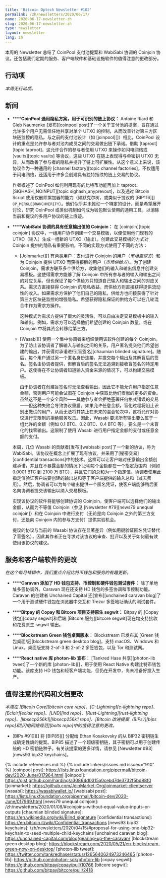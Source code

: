 ```yaml
---
title: 'Bitcoin Optech Newsletter #102'
permalink: /zh/newsletters/2020/06/17/
name: 2020-06-17-newsletter-zh
slug: 2020-06-17-newsletter-zh
type: newsletter
layout: newsletter
lang: zh
---
```

本周的 Newsletter 总结了 CoinPool 支付池提案和 WabiSabi 协调的 Coinjoin 协议。还包括我们定期的服务、客户端软件和基础设施软件的值得注意的更改部分。

## 行动项

*本周无行动项。*

## 新闻

- **<!--coinpool-generalized-privacy-for-identifiable-onchain-protocols-->****CoinPool 通用隐私方案，用于可识别的链上协议：** Antoine Riard 和 Gleb Naumenko [发布][coinpool post]了一个关于支付池的提案，旨在通过允许多个用户无需信任地共享对单个 UTXO 的控制，从而改善针对第三方区块链监控的隐私。与之前的支付池设计（如 [joinpool][]）相比，CoinPool 设计的重点是允许参与者对池内成员之间的交易做出链下承诺。借助 [taproot][topic taproot]，这允许合作的参与者使用 UTXO 来操作如闪电网络或 [vaults][topic vaults] 等协议，这些 UTXO 在链上表现得与单密钥 UTXO 无异，从而改善了参与者的隐私并提升了链上可扩展性。从这个意义上来说，该协议作为一种通用的 [channel factory][topic channel factories]，不仅适用于闪电网络，还适用于许多会创建具有独特指纹的链上交易的协议。

  作者概述了 CoinPool 如何利用现有的比特币功能再加上 taproot、[SIGHASH_NOINPUT][topic sighash_anyprevout]，以及通过 Bitcoin Script 使用仅删除累加器的能力（如默克尔树，或类似于提议的 [BIP116][] `OP_MERKLEBRANCHVERIFY`）。他们似乎并未推动一个特定的设计，而是希望展开讨论，研究 CoinPool 或类似机制如何成为钱包默认使用的通用工具，以消除当前和提议的多用户协议的链上痕迹。

- **<!--check-hardware-wallet-compatibility-->****WabiSabi 协调的具有任意输出值的 Coinjoin：** 在 [coinjoin][topic coinjoin] 协议中，一组用户协作创建一个交易模板，以便使用他们现有的 UTXO（输入）生成一组新的 UTXO（输出）。创建此交易模板的方式对 Coinjoin 提供的隐私有重要影响，不同的实现方式使用了不同的方法：

  <p><!-- Taker creates tx template, see discussion between harding and waxwing: http://gnusha.org/joinmarket/2020-06-14.log --></p>

  - [Joinmarket][] 有两类用户：支付进行 Coinjoin 的用户（*市场需求方*）和为 Coinjoin 提供 UTXO 而获得报酬的用户（*市场供给方*）。为了创建 Coinjoin，需求方联系多个供给方，收集他们的输入和输出信息并创建交易模板。这使得需求方能够了解 Coinjoin 中所有参与者的输入和输出之间的对应关系，但也保证了每个供给方只知道自己输入和输出之间的对应关系。需求方直接获得 Coinjoin 的隐私收益，而供给方则直接获得提供流动性的收入。如果需求方保护了他们自己的隐私，供给方也间接获得了针对第三方区块链监控的增强隐私。希望获得隐私保证的供给方可以在几轮混合中作为需求方操作。

    <p><!-- Quotes from joinmarket README.md:
      - "Ability to spend directly, or with coinjoin"
      - "Can specify exact amount of coinjoin (figures from 0.01 to 30.0 btc"
    --></p>

    这种模式为需求方提供了很大的灵活性，可以自由决定交易模板中的输入和输出。例如，需求方可以选择他们希望创建的 Coinjoin 数量，或在 Coinjoin 中将其资金转移给第三方。

  - [Wasabi][] 使用一个集中协调者来组织使用该软件创建的每个 Coinjoin。为了防止该协调者了解输入与输出之间的关系，用户匿名提交他们希望创建的输出，并获得对承诺进行[盲签名][chaumian blinded signature]。随后，每个用户通过另一个匿名身份连接，并提交每个输出及其解盲后的签名。签名由协调者提供，但解盲后的签名无法追溯到接收盲签名的特定用户。这使得在不让协调者知道输入资金来源的情况下，可以构建交易模板。

    由于协调者在创建盲签名时无法查看输出，因此它不能允许用户指定任意金额，否则用户可能会试图在 Coinjoin 中获取比他们贡献的更多的资金。虽然这不是一个安全风险——其他参与者会拒绝签署任何格式错误的交易——但这种失败会导致协议重启。如果允许任意金额，盲化过程将阻止识别出撒谎的用户，从而无法将其禁止在未来的混合轮次中，这将允许对协议进行无限制的拒绝服务攻击。因此，Wasabi 要求所有输出要么属于一组允许的金额（例如 0.1 BTC、0.2 BTC、0.4 BTC 等），要么是一个未盲化的找零输出。这限制了使用 Wasabi 进行用户指定金额的支付或任意金额的支付。

  本周，几位 Wasabi 的贡献者[发布][wabisabi post]了一个新的协议，称为 WabiSabi，该协议在概念上扩展了现有协议，并采用了[秘密交易][confidential transactions]中的技术。这样可以让客户端对任意输出金额创建承诺，并且在不暴露金额的情况下证明每个金额都在一个指定范围内（例如 0.0001 BTC 到 2100 万 BTC），并且它们的总和为一个指定值。协调者使用此指定值验证客户端要创建的输出总和等于客户端提供的输入总和（减去费用）。然后，协调者可以为每个输出提供一个匿名凭证，使客户端能够稍后匿名向协调者提交该输出以纳入交易模板。

  实现该协议的软件将能够创建协调的 Coinjoin，使客户端可以选择他们的输出金额，从而为不等值 Coinjoin（参见 [Newsletter #79][news79 unequal coinjoin]）和在 Coinjoin 中进行支付（无论是向 Coinjoin 之外的第三方支付，还是向 Coinjoin 内的参与方支付）提供实验机会。

  提议的协议与当前的 Wasabi 协议存在显著差异（例如用键验证匿名凭证替代了盲签名），因此其作者正在寻求对该协议的审查、批评以及关于如何最有效使用该协议的建议。

## 服务和客户端软件的更改

*在这个每月特辑中，我们重点介绍比特币钱包和服务的有趣更新。*

- **<!--caravan-adds-hd-wallet-support-coin-control-and-hardware-wallet-test-suite-->****Caravan 添加了 HD 钱包支持、币控制和硬件钱包测试套件：** 除了单地址多签协调外，Caravan 现在还支持 HD 钱包的多签协调和币控制功能。Caravan 的创建者 Unchained Capital 还[宣布][unchained caravan blog]了一个用于测试硬件钱包在浏览器中交互和 Trezor 多签地址确认的测试套件。

- **<!--bitpay-s-copay-and-bitcore-projects-support-native-segwit-->****Bitpay 的 Copay 和 Bitcore 项目支持原生 segwit：** Bitpay 的 [Copay 钱包][copay segwit]和后端 [Bitcore 服务][bitcore segwit]现在均支持接收和花费原生 segwit 输出。

- **<!--desktop-version-of-blockstream-green-wallet-->****Blockstream Green 钱包桌面版本：** Blockstream 已发布其 [Green 钱包桌面版][blockstream green desktop blog]，支持 macOS、Windows 和 Linux。桌面版支持 2-of-3 和 2-of-2 多签钱包，以及 Tor 和测试网。

- **<!--react-native-library-photon-lib-announced-->****React native 库 photon-lib 宣布：** [Tankred Hase 共享][photon-lib tweet]了一个新的库 [photon-lib][]，用于使用 React Native 构建比特币钱包功能。该库支持 HD 钱包和轻客户端功能，但仍在开发中，尚未准备好投入生产。

## 值得注意的代码和文档更改

*本周在 [Bitcoin Core][bitcoin core repo]、[C-Lightning][c-lightning repo]、[Eclair][eclair repo]、[LND][lnd repo]、[Rust-Lightning][rust-lightning repo]、[libsecp256k1][libsecp256k1 repo]、[Bitcoin 改进提案（BIPs）][bips repo]和[闪电网络规范][bolts repo]中的值得注意的更改。*

- [BIPs #910][] 将 [BIP85][] 分配给 Ethan Kosakovsky 的从 BIP32 密钥链生成确定性熵的提案。BIP85 描述了一个超级密钥链，其子密钥可以用于创建传统的 HD 密钥链种子。有关该提案的更多详情，请参见 [Newsletter #93][news93 bip32 keychains]。

{% include references.md %}
{% include linkers/issues.md issues="910" %}
[coinpool post]: https://lists.linuxfoundation.org/pipermail/bitcoin-dev/2020-June/017964.html
[joinpool]: https://gist.github.com/harding/a30864d0315a0cebd7de3732f5bd88f0
[joinmarket]: https://github.com/JoinMarket-Org/joinmarket-clientserver
[wasabi]: https://wasabiwallet.io/
[wabisabi post]: https://lists.linuxfoundation.org/pipermail/bitcoin-dev/2020-June/017969.html
[news79 unequal coinjoin]: /zh/newsletters/2020/01/08/#coinjoins-without-equal-value-inputs-or-outputs
[chaumian blinded signature]: https://en.wikipedia.org/wiki/Blind_signature
[confidential transactions]: https://en.bitcoin.it/wiki/Confidential_transactions
[news93 bip32 keychains]: /zh/newsletters/2020/04/15/#proposal-for-using-one-bip32-keychain-to-seed-multiple-child-keychains
[unchained caravan blog]: https://unchained-capital.com/blog/gearing-up-the-caravan/
[blockstream green desktop blog]: https://blockstream.com/2020/05/21/en-blockstream-green-now-on-desktop/
[photon-lib tweet]: https://twitter.com/tankredhase/status/1265640624973246465
[photon-lib]: https://github.com/photon-sdk/photon-lib
[copay segwit]: https://github.com/bitpay/copay/pull/10766
[bitcore segwit]: https://github.com/bitpay/bitcore/pull/2418
